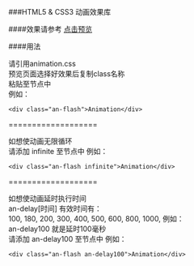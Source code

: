 
###HTML5 & CSS3 动画效果库 

####效果请参考 [点击预览](http://baipengfei.github.io/Animation/)    

####用法
>  
请引用animation.css  
预览页面选择好效果后复制class名称  
粘贴至节点中  
例如：  
```
<div class="an-flash">Animation</div>  
```   
>  

===================

>  
如想使动画无限循环  
请添加 infinite 至节点中
例如：
```  
<div class="an-flash infinite">Animation</div>  
```  
>    

===================
>  
如想使动画延时执行时间  
an-delay[时间]
有效时间有：  
100, 180, 200, 300, 400, 500, 600,  800, 1000,
例如：   
an-delay100  就是延时100毫秒  
请添加 an-delay100 至节点中
例如：
```  
<div class="an-flash an-delay100">Animation</div>  
```  

